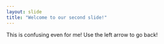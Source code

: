 ```yaml
---
layout: slide
title: "Welcome to our second slide!"
---
```

This is confusing even for me!
Use the left arrow to go back!
